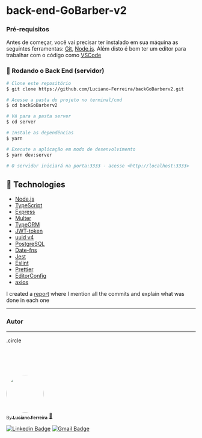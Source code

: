 # back-end-GoBarber-v2

### Pré-requisitos

Antes de começar, você vai precisar ter instalado em sua máquina as seguintes ferramentas:
[Git](https://git-scm.com), [Node.js](https://nodejs.org/en/). 
Além disto é bom ter um editor para trabalhar com o código como [VSCode](https://code.visualstudio.com/)

### 🎲 Rodando o Back End (servidor)

```bash
# Clone este repositório
$ git clone https://github.com/Luciano-Ferreira/backGoBarberv2.git

# Acesse a pasta do projeto no terminal/cmd
$ cd backGoBarberv2

# Vá para a pasta server
$ cd server

# Instale as dependências
$ yarn

# Execute a aplicação em modo de desenvolvimento
$ yarn dev:server

# O servidor iniciará na porta:3333 - acesse <http://localhost:3333>
```



## 🚀 Technologies

- [Node.js](https://nodejs.org/en/)
- [TypeScript](https://www.typescriptlang.org/)
- [Express](https://expressjs.com/pt-br/)
- [Multer](https://github.com/expressjs/multer)
- [TypeORM](https://typeorm.io/#/)
- [JWT-token](https://jwt.io/)
- [uuid v4](https://github.com/thenativeweb/uuidv4/)
- [PostgreSQL](https://www.postgresql.org/)
- [Date-fns](https://date-fns.org/)
- [Jest](https://jestjs.io/)
- [Eslint](https://eslint.org/)
- [Prettier](https://prettier.io/)
- [EditorConfig](https://editorconfig.org/)
- [axios](https://github.com/axios/axios)

I created a <a href="https://www.notion.so/Back-end-Gobarberv2-1214568a8b064613bc59cdc259876d8b" target="_blank">report</a> where I mention all the commits and explain what was done in each one

---
### Autor
---
<div class="border circle p-3" style="width: 100px; height: 100px;">
  .circle
</div>

<a href="https://github.com/Luciano-Ferreira">
 <img style="border-radius: 50%;" src="https://avatars2.githubusercontent.com/u/46464433?s=460&u=ab72001584ad39e758f5cc92ce25dad33085a20a&v=4" width="100px" alt=""/>
  
 <br />
 <sub>By <b>Luciano Ferreira</b></sub></a> <a href="https://github.com/Luciano-Ferreira" title="Luciano">🚀</a>

[![Linkedin Badge](https://img.shields.io/badge/-Luciano-blue?style=flat-square&logo=Linkedin&logoColor=white&link=https://www.linkedin.com/in/luciano-silva-82194b163/)](https://www.linkedin.com/in/luciano-silva-82194b163/) 
[![Gmail Badge](https://img.shields.io/badge/-luciano2023silva@gmail.com-c14438?style=flat-square&logo=Gmail&logoColor=white&link=mailto:luciano2023silva@gmail.com)](mailto:luciano2023silva@gmail.com)

